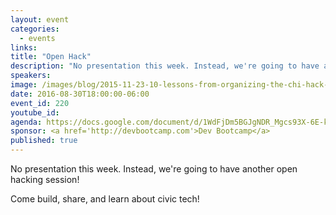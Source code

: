 ```yaml
---
layout: event
categories: 
  - events
links:
title: "Open Hack"
description: "No presentation this week. Instead, we're going to have another open hacking session! Come build, share, and learn about civic tech!"
speakers:
image: /images/blog/2015-11-23-10-lessons-from-organizing-the-chi-hack-night/img8.jpg
date: 2016-08-30T18:00:00-06:00
event_id: 220
youtube_id: 
agenda: https://docs.google.com/document/d/1WdFjDm5BGJgNDR_Mgcs93X-6E-k9pbx1pkOTk3oFV84/edit#
sponsor: <a href='http://devbootcamp.com'>Dev Bootcamp</a>
published: true
---
```


No presentation this week. Instead, we're going to have another open hacking session!

Come build, share, and learn about civic tech!